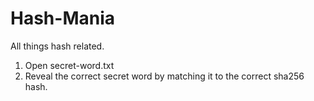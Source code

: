 # Hash-Mania
All things hash related.
1. Open secret-word.txt
2. Reveal the correct secret word by matching it to the correct sha256 hash.
